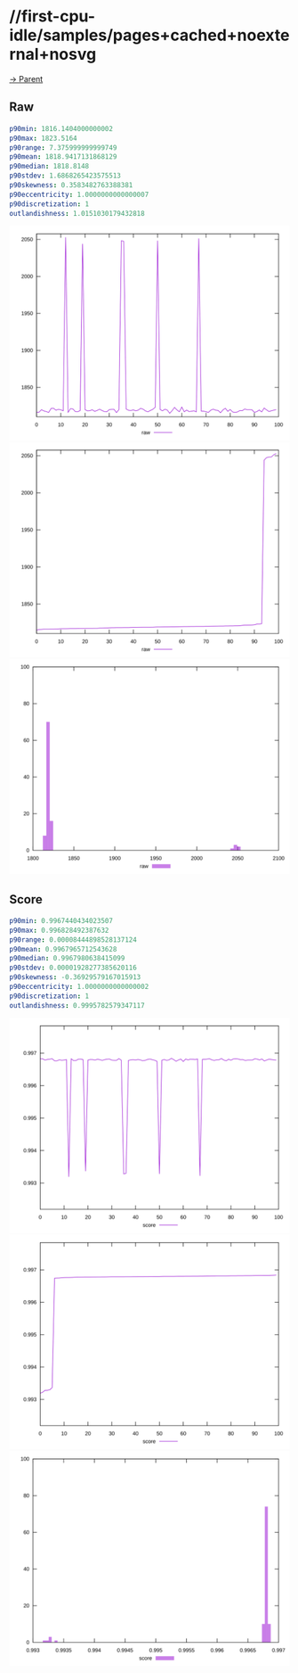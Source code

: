 
# //first-cpu-idle/samples/pages+cached+noexternal+nosvg

[→ Parent](../..)


## Raw


```yaml
p90min: 1816.1404000000002
p90max: 1823.5164
p90range: 7.375999999999749
p90mean: 1818.9417131868129
p90median: 1818.8148
p90stdev: 1.6868265423575513
p90skewness: 0.3583482763388381
p90eccentricity: 1.0000000000000007
p90discretization: 1
outlandishness: 1.0151030179432818

```

![PLOT: raw-values](./raw/values.svg)![PLOT: raw-sorted](./raw/sorted.svg)![PLOT: raw-histogram](./raw/histogram.svg)
## Score


```yaml
p90min: 0.9967440434023507
p90max: 0.996828492387632
p90range: 0.00008444898528137124
p90mean: 0.9967965712543628
p90median: 0.9967980638415099
p90stdev: 0.00001928277385620116
p90skewness: -0.36929579167015913
p90eccentricity: 1.0000000000000002
p90discretization: 1
outlandishness: 0.9995782579347117

```

![PLOT: score-values](./score/values.svg)![PLOT: score-sorted](./score/sorted.svg)![PLOT: score-histogram](./score/histogram.svg)